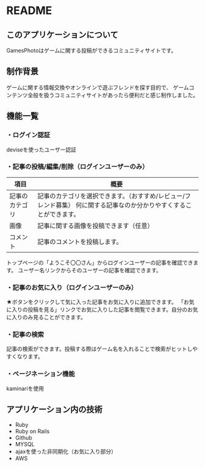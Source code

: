 # README



## このアプリケーションについて
GamesPhotoはゲームに関する投稿ができるコミュニティサイトです。

## 制作背景
ゲームに関する情報交換やオンラインで遊ぶフレンドを探す目的で、
ゲームコンテンツ全般を扱うコミュニティサイトがあったら便利だと感じ制作しました。

## 機能一覧

### ・ログイン認証
  deviseを使ったユーザー認証
### ・記事の投稿/編集/削除（ログインユーザーのみ）

項目|概要
---|---
|記事のカテゴリ|記事のカテゴリを選択できます。（おすすめ/レビュー/フレンド募集）  何に関する記事なのか分かりやすくすることができます。|
|画像|記事に関する画像を投稿できます（任意）|
|コメント|記事のコメントを投稿します。|

トップページの「ようこそ〇〇さん」からログインユーザーの記事を確認できます。
ユーザー名リンクからそのユーザーの記事を確認できます。

### ・記事のお気に入り（ログインユーザーのみ）
★ボタンをクリックして気に入った記事をお気に入りに追加できます。
「お気に入りの投稿を見る」リンクでお気に入りした記事を閲覧できます。自分のお気に入りのみ見ることができます。

### ・記事の検索
記事の検索ができます。投稿する際はゲーム名を入れることで検索がヒットしやすくなります。

### ・ページネーション機能
kaminariを使用

## アプリケーション内の技術
* Ruby
* Ruby on Rails
* Github
* MYSQL
* ajaxを使った非同期化（お気に入り部分）
* AWS